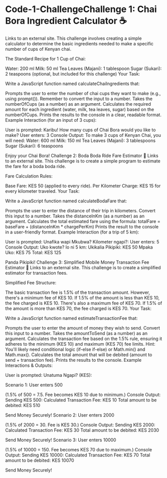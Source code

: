 # Code-1-ChallengeChallenge 1: Chai Bora Ingredient Calculator ☕
Links to an external site.
This challenge involves creating a simple calculator to determine the basic ingredients needed to make a specific number of cups of Kenyan chai.

The Standard Recipe for 1 Cup of Chai:

Water: 200 ml
Milk: 50 ml
Tea Leaves (Majani): 1 tablespoon
Sugar (Sukari): 2 teaspoons (optional, but included for this challenge)
Your Task:

Write a JavaScript function named calculateChaiIngredients that:

Prompts the user to enter the number of chai cups they want to make (e.g., using prompt()). Remember to convert the input to a number.
Takes the numberOfCups (as a number) as an argument.
Calculates the required amount for each ingredient (water, milk, tea leaves, sugar) based on the numberOfCups.
Prints the results to the console in a clear, readable format.
Example Interaction (for an input of 3 cups):

User is prompted: Karibu! How many cups of Chai Bora would you like to make?
User enters: 3
Console Output:
To make 3 cups of Kenyan Chai, you will need:
Water: 600 ml
Milk: 150 ml
Tea Leaves (Majani): 3 tablespoons
Sugar (Sukari): 6 teaspoons

Enjoy your Chai Bora!
Challenge 2: Boda Boda Ride Fare Estimator 🛵
Links to an external site.
This challenge is to create a simple program to estimate the fare for a boda boda ride.

Fare Calculation Rules:

Base Fare: KES 50 (applied to every ride).
Per Kilometer Charge: KES 15 for every kilometer traveled.
Your Task:

Write a JavaScript function named calculateBodaFare that:

Prompts the user to enter the distance of their trip in kilometers. Convert this input to a number.
Takes the distanceInKm (as a number) as an argument.
Calculates the total estimated fare using the formula: totalFare = baseFare + (distanceInKm * chargePerKm)
Prints the result to the console in a user-friendly format.
Example Interaction (for a trip of 5 km):

User is prompted: Unafika wapi Mkubwa? Kilometer ngapi?:
User enters: 5
Console Output:
Uko kwote? Io ni 5 km:
Ukikalia Pikipiki: KES 50
Mpaka Uko: KES 75
Total: KES 125

Panda Pikipiki!
Challenge 3: Simplified Mobile Money Transaction Fee Estimator 📱
Links to an external site.
This challenge is to create a simplified estimator for transaction fees.

Simplified Fee Structure:

The basic transaction fee is 1.5% of the transaction amount.
However, there's a minimum fee of KES 10. If 1.5% of the amount is less than KES 10, the fee charged is KES 10.
There's also a maximum fee of KES 70. If 1.5% of the amount is more than KES 70, the fee charged is KES 70.
Your Task:

Write a JavaScript function named estimateTransactionFee that:

Prompts the user to enter the amount of money they wish to send. Convert this input to a number.
Takes the amountToSend (as a number) as an argument.
Calculates the transaction fee based on the 1.5% rule, ensuring it adheres to the minimum (KES 10) and maximum (KES 70) fee limits.
Hint: You'll likely need conditional logic (if-else if-else) or Math.min() and Math.max().
Calculates the total amount that will be debited (amount to send + transaction fee).
Prints the results to the console.
Example Interactions & Outputs:

User is prompted: Unatuma Ngapi? (KES):

Scenario 1: User enters 500

(1.5% of 500 = 7.5. Fee becomes KES 10 due to minimum.)
Console Output:
Sending KES 500:
Calculated Transaction Fee: KES 10
Total amount to be debited: KES 510

Send Money Securely!
Scenario 2: User enters 2000

(1.5% of 2000 = 30. Fee is KES 30.)
Console Output:
Sending KES 2000:
Calculated Transaction Fee: KES 30
Total amount to be debited: KES 2030

Send Money Securely!
Scenario 3: User enters 10000

(1.5% of 10000 = 150. Fee becomes KES 70 due to maximum.)
Console Output:
Sending KES 10000:
Calculated Transaction Fee: KES 70
Total amount to be debited: KES 10070

Send Money Securely!
